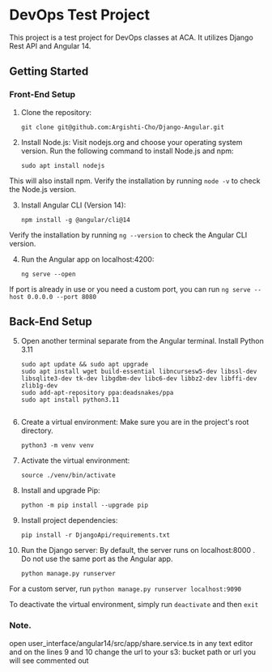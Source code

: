 # DevOps Test Project

This project is a test project for DevOps classes at ACA. It utilizes Django Rest API and Angular 14.

## Getting Started

### Front-End Setup

1. Clone the repository:
   ```shell
   git clone git@github.com:Argishti-Cho/Django-Angular.git
2. Install Node.js:
Visit nodejs.org and choose your operating system version.
Run the following command to install Node.js and npm:
    ```shell
    sudo apt install nodejs
This will also install npm. Verify the installation by running `node -v` to check the Node.js version.

3. Install Angular CLI (Version 14):
    ```shell
    npm install -g @angular/cli@14
Verify the installation by running `ng --version` to check the Angular CLI version.

4. Run the Angular app on localhost:4200:
    ```shell
    ng serve --open
If port is already in use or you need a custom port, you can run
    `ng serve --host 0.0.0.0 --port 8080`

## Back-End Setup

5. Open another terminal separate from the Angular terminal.
Install Python 3.11
    ```shell
    sudo apt update && sudo apt upgrade
    sudo apt install wget build-essential libncursesw5-dev libssl-dev libsqlite3-dev tk-dev libgdbm-dev libc6-dev libbz2-dev libffi-dev zlib1g-dev
    sudo add-apt-repository ppa:deadsnakes/ppa
    sudo apt install python3.11


6. Create a virtual environment:
Make sure you are in the project's root directory.
    ```shell
    python3 -m venv venv
7. Activate the virtual environment:
    ```shell
    source ./venv/bin/activate
8. Install and upgrade Pip:
    ```shell
    python -m pip install --upgrade pip
9. Install project dependencies:
    ```shell
    pip install -r DjangoApi/requirements.txt
10. Run the Django server: By default, the server runs on localhost:8000 .
    Do not use the same port as the Angular app.
    ```shell
    python manage.py runserver
For a custom server, run `python manage.py runserver localhost:9090`

To deactivate the virtual environment, simply run `deactivate` and then `exit`

### Note. 
open user_interface/angular14/src/app/share.service.ts in any text editor and on the lines 9 and 10
change the url to your s3: bucket path or url you will see commented out  